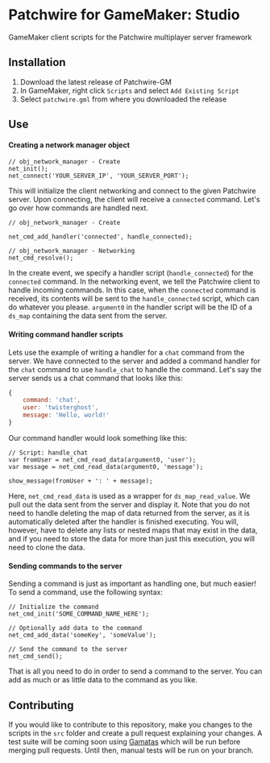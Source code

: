 # Patchwire for GameMaker: Studio
GameMaker client scripts for the Patchwire multiplayer server framework

## Installation

1. Download the latest release of Patchwire-GM 
2. In GameMaker, right click `Scripts` and select `Add Existing Script`
3. Select `patchwire.gml` from where you downloaded the release

## Use

#### Creating a network manager object

```GML
// obj_network_manager - Create
net_init();
net_connect('YOUR_SERVER_IP', 'YOUR_SERVER_PORT');
```

This will initialize the client networking and connect to the given Patchwire server. Upon connecting, the client will receive a `connected` command. Let's go over how commands are handled next.

```GML
// obj_network_manager - Create

net_cmd_add_handler('connected', handle_connected); 
```

```GML
// obj_network_manager - Networking
net_cmd_resolve();
```

In the create event, we specify a handler script (`handle_connected`) for the `connected` command. In the networking event, we tell the Patchwire client to handle incoming commands. In this case, when the `connected` command is received, its contents will be sent to the `handle_connected` script, which can do whatever you please. `argument0` in the handler script will be the ID of a `ds_map` containing the data sent from the server.

#### Writing command handler scripts

Lets use the example of writing a handler for a `chat` command from the server. We have connected to the server and added a command handler for the `chat` command to use `handle_chat` to handle the command. Let's say the server sends us a chat command that looks like this:

```JavaScript
{
    command: 'chat',
    user: 'twisterghost',
    message: 'Hello, world!'
}
```

Our command handler would look something like this:

```GML
// Script: handle_chat
var fromUser = net_cmd_read_data(argument0, 'user');
var message = net_cmd_read_data(argument0, 'message');

show_message(fromUser + ': ' + message);
```

Here, `net_cmd_read_data` is used as a wrapper for `ds_map_read_value`. We pull out the data sent from the server and display it. Note that you do not need to handle deleting the map of data returned from the server, as it is automatically deleted after the handler is finished executing. You will, however, have to delete any lists or nested maps that may exist in the data, and if you need to store the data for more than just this execution, you will need to clone the data.

#### Sending commands to the server

Sending a command is just as important as handling one, but much easier! To send a command, use the following syntax:

```GML
// Initialize the command
net_cmd_init('SOME_COMMAND_NAME_HERE');

// Optionally add data to the command
net_cmd_add_data('someKey', 'someValue');

// Send the command to the server
net_cmd_send();
```

That is all you need to do in order to send a command to the server. You can add as much or as little data to the command as you like.

## Contributing

If you would like to contribute to this repository, make you changes to the scripts in the `src` folder and create a pull request explaining your changes. A test suite will be coming soon using [Gamatas](https://github.com/twisterghost/gamatas) which will be run before merging pull requests. Until then, manual tests will be run on your branch.
